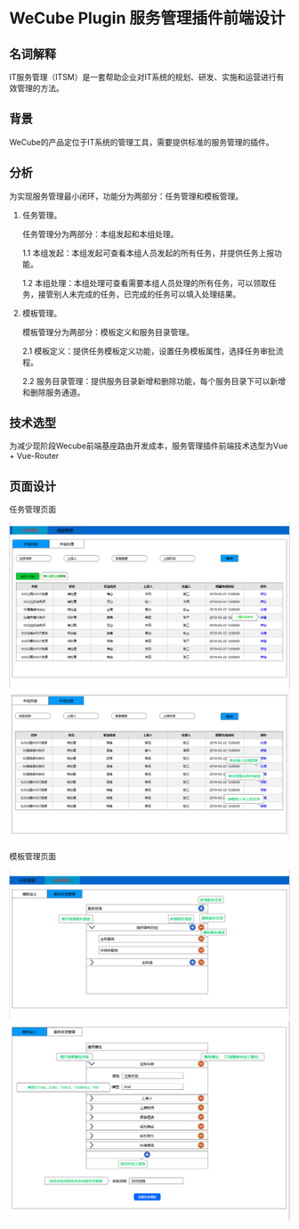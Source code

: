 # WeCube Plugin 服务管理插件前端设计

## 名词解释
IT服务管理（ITSM）是一套帮助企业对IT系统的规划、研发、实施和运营进行有效管理的方法。

## 背景
WeCube的产品定位于IT系统的管理工具，需要提供标准的服务管理的插件。

## 分析
为实现服务管理最小闭环，功能分为两部分：任务管理和模板管理。

1. 任务管理。

	任务管理分为两部分：本组发起和本组处理。
	
	1.1 本组发起：本组发起可查看本组人员发起的所有任务，并提供任务上报功能。
	
	1.2 本组处理：本组处理可查看需要本组人员处理的所有任务，可以领取任务，接管别人未完成的任务，已完成的任务可以填入处理结果。

2. 模板管理。

	模板管理分为两部分：模板定义和服务目录管理。

	2.1 模板定义：提供任务模板定义功能，设置任务模板属性，选择任务审批流程。

	2.2 服务目录管理：提供服务目录新增和删除功能，每个服务目录下可以新增和删除服务通道。

## 技术选型

为减少现阶段Wecube前端基座路由开发成本，服务管理插件前端技术选型为Vue + Vue-Router

## 页面设计

任务管理页面

![design_page_1](images/design_page_1.png)
![design_page_2](images/design_page_2.png)

模板管理页面

![design_page_3](images/design_page_3.png)
![design_page_4](images/design_page_4.png)



